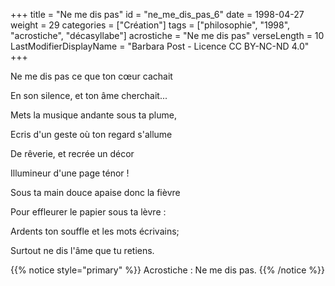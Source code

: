 +++
title = "Ne me dis pas"
id = "ne_me_dis_pas_6"
date = 1998-04-27
weight = 29
categories = ["Création"]
tags = ["philosophie", "1998", "acrostiche", "décasyllabe"]
acrostiche = "Ne me dis pas"
verseLength = 10
LastModifierDisplayName = "Barbara Post - Licence CC BY-NC-ND 4.0"
+++

Ne me dis pas ce que ton cœur cachait

En son silence, et ton âme cherchait...

Mets la musique andante sous ta plume,

Ecris d'un geste où ton regard s'allume

De rêverie, et recrée un décor

Illumineur d'une page ténor !

Sous ta main douce apaise donc la fièvre

Pour effleurer le papier sous ta lèvre :

Ardents ton souffle et les mots écrivains;

Surtout ne dis l'âme que tu retiens.

{{% notice style="primary" %}}
Acrostiche : Ne me dis pas.
{{% /notice %}}
